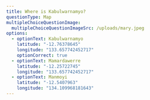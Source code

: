 ```yaml
---
title: Where is Kabulwarnamyo?
questionType: Map
multipleChoiceQuestionImage:
  multipleChoiceQuestionImageSrc: /uploads/mary.jpeg
options:
  - optionText: Kabulwarnamyo
    latitude: "-12.76378645"
    longitude: "133.657742452717"
    optionCorrect: true
  - optionText: Mamardawerre
    latitude: "-12.25722745"
    longitude: "133.657742452717"
  - optionText: Manmoyi
    latitude: "-12.5407963"
    longitude: "134.109968181643"
---
```

